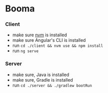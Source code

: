 # Booma

### Client

- make sure [nvm](https://github.com/nvm-sh/nvm) is installed
- make sure Angular's CLI is installed
- run `cd ./client && nvm use && npm install`
- run `ng serve`

### Server

- make sure, Java is installed
- make sure, Gradle is installed
- run `cd ./server && ./gradlew bootRun`


